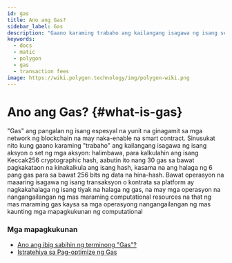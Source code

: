 ```yaml
---
id: gas
title: Ano ang Gas?
sidebar_label: Gas
description: "Gaano karaming trabaho ang kailangang isagawa ng isang set ng mga aksyon sa isang blockchain."
keywords:
  - docs
  - matic
  - polygon
  - gas
  - transaction fees
image: https://wiki.polygon.technology/img/polygon-wiki.png
---
```


# Ano ang Gas? {#what-is-gas}

"Gas" ang pangalan ng isang espesyal na yunit na ginagamit sa mga network ng blockchain na may naka-enable na smart contract. Sinusukat nito kung gaano karaming "trabaho" ang kailangang isagawa ng isang aksyon o set ng mga aksyon: halimbawa, para kalkulahin ang isang Keccak256 cryptographic hash, aabutin ito nang 30 gas sa bawat pagkakataon na kinakalkula ang isang hash, kasama na ang halaga ng 6 pang gas para sa bawat 256 bits ng data na hina-hash. Bawat operasyon na maaaring isagawa ng isang transaksyon o kontrata sa platform ay nagkakahalaga ng isang tiyak na halaga ng gas, na may mga operasyon na nangangailangan ng mas maraming computational resources na that ng mas maraming gas kaysa sa mga operasyong nangangailangan ng mas kaunting mga mapagkukunan ng computational

### **Mga mapagkukunan**

- [Ano ang ibig sabihin ng terminong "Gas"?](https://ethereum.stackexchange.com/questions/3/what-is-meant-by-the-term-gas)
- [Istratehiya sa Pag-optimize ng Gas](https://www.alchemy.com/overviews/solidity-gas-optimization)
